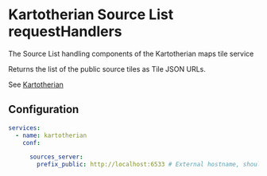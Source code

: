 # Kartotherian Source List requestHandlers

The Source List handling components of the Kartotherian maps tile service

Returns the list of the public source tiles as Tile JSON URLs.

See [Kartotherian](https://github.com/kartotherian/kartotherian)

## Configuration

```yaml
services:
  - name: kartotherian
    conf:

      sources_server:
        prefix_public: http://localhost:6533 # External hostname, should be changed to https://example.com
```
